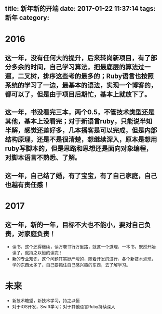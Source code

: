 title: 新年新的开端
date: 2017-01-22 11:37:14
tags: 新年
category:
---

# 2016

## 这一年，没有任何大的提升，后来转岗新项目，有了部分多余的时间，自己学习算法，把最底层的算法过一遍，二叉树，排序这些考的最多的；Ruby语言也按照系统的学习了一边，最基本的语法，实现一个博客的，都可以了，但是由于项目后期忙，基本上就放下了。
## 这一年，书没看完三本，两个0.5，不管技术类型还是其他，基本上没看完；对于新语言ruby，只能说半知半解，感觉还差好多，几本播客是可以完成，但是内部结构原理，还是不是很清楚，想继续深入，原本是想用ruby写脚本的，但是思路和思想还是面向对象编程，对脚本语言不熟悉、了解。
## 这一年，自己结了婚，有了宝宝，有了自己家庭，自己也越有责任感！

# 2017
## 这一年，新的一年，目标不大也不能小，要对自己负责，对家庭负责！

* 读书，这个还得继续，读万卷书行万里路，就这一个道理，一本书，既然开始读了，就持之以恒的读完！
* 新的专业知识，这个问题其实挺严峻的，随着开发的进行，各个新技术涌现，学的东西太多了，自己要抓住自己感兴趣的东西，去了解学习。

# 未来
* 新技术瞻望，新技术学习，持之以恒
* 对于iOS开发，Swift学习；对于其他语言Ruby持续深入
